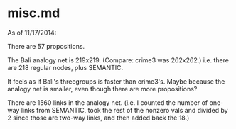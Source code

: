 misc.md
====

As of 11/17/2014:

There are 57 propositions.

The Bali analogy net is 219x219.  (Compare: crime3 was 262x262.)
i.e. there are 218 regular nodes, plus SEMANTIC.

It feels as if Bali's threegroups is faster than crime3's.  Maybe
because the analogy net is smaller, even though there are more
propositions?

There are 1560 links in the analogy net.  (i.e. I counted the number of
one-way links from SEMANTIC, took the rest of the nonzero vals and
divided by 2 since those are two-way links, and then added back the 18.)
